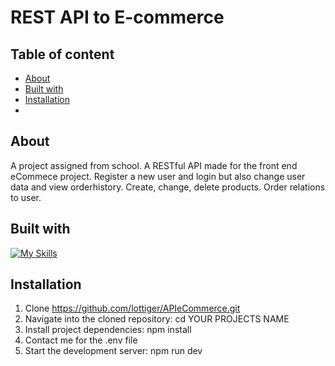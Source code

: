 # REST API to E-commerce


## Table of content
* [About](#about)
* [Built with](#built-with)
* [Installation](#installation)
* 

## About
A project assigned from school. A RESTful API made for the front end eCommece project. Register a new user and login but also change user data and view orderhistory. Create, change, delete products. Order relations to user. 

## Built with
[![My Skills](https://skillicons.dev/icons?i=nodejs,express,mongodb,js)](https://skillicons.dev)

## Installation
1. Clone https://github.com/lottiger/APIeCommerce.git
2. Navigate into the cloned repository: cd YOUR PROJECTS NAME
3. Install project dependencies: npm install
4. Contact me for the .env file
5. Start the development server: npm run dev
   



